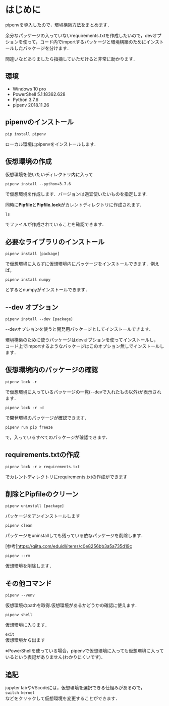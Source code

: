 # はじめに  

pipenvを導入したので，環境構築方法をまとめます．
  
余分なパッケージの入っていないrequirements.txtを作成したいので，devオプションを使って，コード内でimportするパッケージと環境構築のためにインストールしたパッケージを分けます．
  
間違いなどありましたら指摘していただけると非常に助かります．  

## 環境

- Windows 10 pro  
- PowerShell 5.1.18362.628  
- Python 3.7.6  
- pipenv 2018.11.26  

## pipenvのインストール

`pip install pipenv`
  
ローカル環境にpipenvをインストールします.

## 仮想環境の作成

仮想環境を使いたいディレクトリ内に入って
  
`pipenv install --python=3.7.6`  

で仮想環境を作成します．バージョンは適宜使いたいものを指定します.  
  
同時に**Pipfile**と**Pipfile.lock**がカレントディレクトリに作成されます.  
  
`ls`  
  
でファイルが作成されていることを確認できます.

## 必要なライブラリのインストール

`pipenv install [package]`  
  
で仮想環境に入らずに仮想環境内にパッケージをインストールできます．例えば，  
  
`pipenv install numpy`
  
とするとnumpyがインストールできます．

## --dev オプション

`pipenv install --dev [package]`  
  
--devオプションを使うと開発用パッケージとしてインストールできます.  
  
環境構築のために使うパッケージはdevオプションを使ってインストールし，  
コード上でimportするようなパッケージはこのオプション無しでインストールします．

## 仮想環境内のパッケージの確認

`pipenv lock -r`  
  
で仮想環境に入っているパッケージの一覧(--devで入れたもの以外)が表示されます．

`pipenv lock -r -d`  
  
で開発環境のパッケージが確認できます．

`pipenv run pip freeze`  
  
で，入っているすべてのパッケージが確認できます．　　

## requirements.txtの作成

`pipenv lock -r > requirements.txt`  
  
でカレントディレクトリにrequirements.txtの作成ができます  

## 削除とPipfileのクリーン

`pipenv uninstall [package]`  
  
パッケージをアンインストールします
  
`pipenv clean`
  
パッケージをuninstallしても残っている依存パッケージを削除します．  
  
[参考]<https://qiita.com/eduidl/items/c0e8256bb3a5a735d19c>　　
  
`pipenv --rm`  
  
仮想環境を削除します．  

## その他コマンド

`pipenv --venv`  
  
仮想環境のpathを取得.仮想環境があるかどうかの確認に使えます．
  
`pipenv shell`  
  
仮想環境に入ります．
  
`exit`  
仮想環境から出ます

※PowerShellを使っている場合，pipenvで仮想環境に入っても仮想環境に入っているという表記がありません(わかりにくいです)．  

## 追記

jupyter labやVScodeには，仮想環境を選択できる仕組みがあるので，  
`switch kernel`  
などをクリックして仮想環境を変更することができます．
